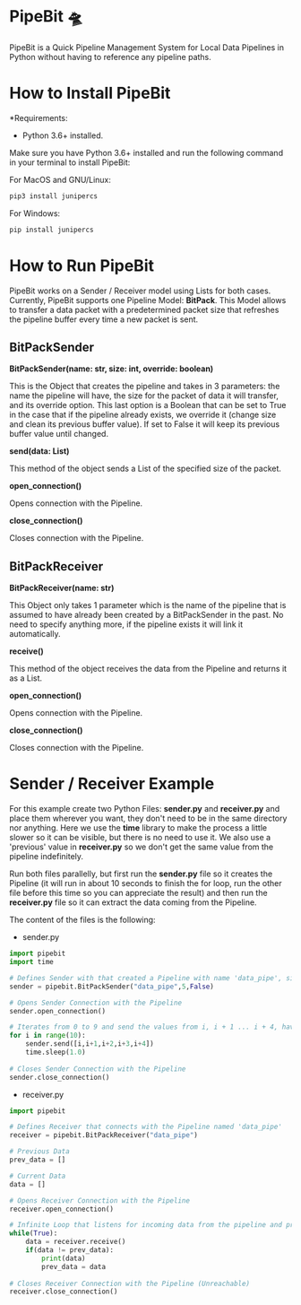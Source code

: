 # PipeBit 🛸

PipeBit is a Quick Pipeline Management System for Local Data Pipelines in Python without having to reference any pipeline paths.

How to Install PipeBit
==========

*Requirements: 
- Python 3.6+ installed.

Make sure you have Python 3.6+ installed and run the following command in your terminal to install PipeBit:

For MacOS and GNU/Linux:

```python
pip3 install junipercs
```

For Windows:

```python
pip install junipercs
```

How to Run PipeBit
==========

PipeBit works on a Sender / Receiver model using Lists for both cases. Currently, PipeBit supports one Pipeline Model: **BitPack**. This Model allows to transfer a data packet with a predetermined packet size that refreshes the pipeline buffer every time a new packet is sent. 

## BitPackSender

**BitPackSender(name: str, size: int, override: boolean)**

This is the Object that creates the pipeline and takes in 3 parameters: the name the pipeline will have, the size for the packet of data it will transfer, and its override option. This last option is a Boolean that can be set to True in the case that if the pipeline already exists, we override it (change size and clean its previous buffer value). If set to False it will keep its previous buffer value until changed.

**send(data: List)**

This method of the object sends a List of the specified size of the packet.

**open_connection()**

Opens connection with the Pipeline.

**close_connection()**

Closes connection with the Pipeline.

## BitPackReceiver

**BitPackReceiver(name: str)**

This Object only takes 1 parameter which is the name of the pipeline that is assumed to have already been created by a BitPackSender in the past. No need to specify anything more, if the pipeline exists it will link it automatically.

**receive()**

This method of the object receives the data from the Pipeline and returns it as a List.

**open_connection()**

Opens connection with the Pipeline.

**close_connection()**

Closes connection with the Pipeline.

Sender / Receiver Example
==========

For this example create two Python Files: **sender.py** and **receiver.py** and place them wherever you want, they don't need to be in the same directory nor anything. Here we use the **time** library to make the process a little slower so it can be visible, but there is no need to use it. We also use a 'previous' value in **receiver.py** so we don't get the same value from the pipeline indefinitely.

Run both files parallelly, but first run the **sender.py** file so it creates the Pipeline (it will run in about 10 seconds to finish the for loop, run the other file before this time so you can appreciate the result) and then run the **receiver.py** file so it can extract the data coming from the Pipeline.

The content of the files is the following:

- sender.py

```python
import pipebit
import time

# Defines Sender with that created a Pipeline with name 'data_pipe', size 5 and no Override
sender = pipebit.BitPackSender("data_pipe",5,False)

# Opens Sender Connection with the Pipeline
sender.open_connection()

# Iterates from 0 to 9 and send the values from i, i + 1 ... i + 4, having an interruption interval between each of 1 second
for i in range(10):
    sender.send([i,i+1,i+2,i+3,i+4])
    time.sleep(1.0)
    
# Closes Sender Connection with the Pipeline
sender.close_connection()
```

- receiver.py

```python
import pipebit

# Defines Receiver that connects with the Pipeline named 'data_pipe'
receiver = pipebit.BitPackReceiver("data_pipe")

# Previous Data
prev_data = []

# Current Data
data = []

# Opens Receiver Connection with the Pipeline
receiver.open_connection()

# Infinite Loop that listens for incoming data from the pipeline and print it out to the console
while(True):
    data = receiver.receive()
    if(data != prev_data):
        print(data)
        prev_data = data
        
# Closes Receiver Connection with the Pipeline (Unreachable)
receiver.close_connection()
```
